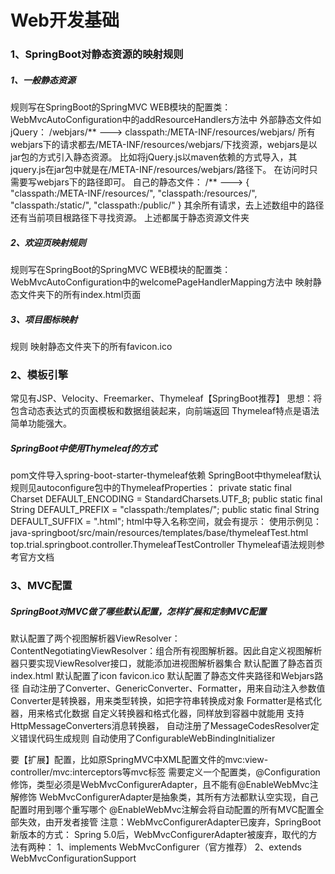 # Web开发基础

### 1、SpringBoot对静态资源的映射规则

##### 1、一般静态资源

规则写在SpringBoot的SpringMVC WEB模块的配置类：WebMvcAutoConfiguration中的addResourceHandlers方法中
    外部静态文件如jQuery：
        /webjars/**  --->   classpath:/META-INF/resources/webjars/
        所有webjars下的请求都去/META-INF/resources/webjars/下找资源，webjars是以jar包的方式引入静态资源。
            比如将jQuery.js以maven依赖的方式导入，其jquery.js在jar包中就是在/META-INF/resources/webjars/路径下。
        在访问时只需要写webjars下的路径即可。
    自己的静态文件：
        /**   --->  { "classpath:/META-INF/resources/", "classpath:/resources/", "classpath:/static/", "classpath:/public/" }
        其余所有请求，去上述数组中的路径还有当前项目根路径下寻找资源。
        上述都属于静态资源文件夹

##### 2、欢迎页映射规则

规则写在SpringBoot的SpringMVC WEB模块的配置类：WebMvcAutoConfiguration中的welcomePageHandlerMapping方法中
    映射静态文件夹下的所有index.html页面

##### 3、项目图标映射

规则
    映射静态文件夹下的所有favicon.ico

### 2、模板引擎

常见有JSP、Velocity、Freemarker、Thymeleaf【SpringBoot推荐】
思想：将包含动态表达式的页面模板和数据组装起来，向前端返回
Thymeleaf特点是语法简单功能强大。

##### SpringBoot中使用Thymeleaf的方式

pom文件导入spring-boot-starter-thymeleaf依赖
SpringBoot中thymeleaf默认规则见autoconfigure包中的ThymeleafProperties：
    private static final Charset DEFAULT_ENCODING = StandardCharsets.UTF_8;
    public static final String DEFAULT_PREFIX = "classpath:/templates/";
    public static final String DEFAULT_SUFFIX = ".html";
html中导入名称空间，就会有提示：
    <html xmlns:th="www.thymeleaf.org">
使用示例见：
    java-springboot/src/main/resources/templates/base/thymeleafTest.html
    top.trial.springboot.controller.ThymeleafTestController
Thymeleaf语法规则参考官方文档

### 3、MVC配置

##### SpringBoot对MVC做了哪些默认配置，怎样扩展和定制MVC配置

默认配置了两个视图解析器ViewResolver：
    ContentNegotiatingViewResolver：组合所有视图解析器。因此自定义视图解析器只要实现ViewResolver接口，就能添加进视图解析器集合
默认配置了静态首页index.html
默认配置了icon  favicon.ico
默认配置了静态文件夹路径和Webjars路径
自动注册了Converter、GenericConverter、Formatter，用来自动注入参数值
    Converter是转换器，用来类型转换，如把字符串转换成对象
    Formatter是格式化器，用来格式化数据
    自定义转换器和格式化器，同样放到容器中就能用
支持HttpMessageConverters消息转换器，
自动注册了MessageCodesResolver定义错误代码生成规则
自动使用了ConfigurableWebBindingInitializer

要【扩展】配置，比如原SpringMVC中XML配置文件的mvc:view-controller/mvc:interceptors等mvc标签
    需要定义一个配置类，@Configuration修饰，类型必须是WebMvcConfigurerAdapter，且不能有@EnableWebMvc注解修饰
    WebMvcConfigurerAdapter是抽象类，其所有方法都默认空实现，自己配置时用到哪个重写哪个
    @EnableWebMvc注解会将自动配置的所有MVC配置全部失效，由开发者接管
    注意：WebMvcConfigurerAdapter已废弃，SpringBoot新版本的方式：
        Spring 5.0后，WebMvcConfigurerAdapter被废弃，取代的方法有两种：
        1、implements WebMvcConfigurer（官方推荐）
        2、extends WebMvcConfigurationSupport